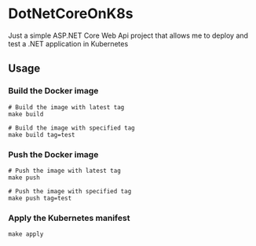 # DotNetCoreOnK8s

Just a simple ASP.NET Core Web Api project that allows me to deploy and
test a .NET application in Kubernetes

## Usage

### Build the Docker image
```
# Build the image with latest tag
make build

# Build the image with specified tag
make build tag=test
```

### Push the Docker image
```
# Push the image with latest tag
make push

# Push the image with specified tag
make push tag=test
```

### Apply the Kubernetes manifest
```
make apply
```